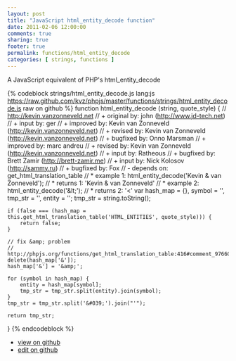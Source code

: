 ```yaml
---
layout: post
title: "JavaScript html_entity_decode function"
date: 2011-02-06 12:00:00
comments: true
sharing: true
footer: true
permalink: functions/html_entity_decode
categories: [ strings, functions ]
---
```

A JavaScript equivalent of PHP's html_entity_decode
<!-- more -->
{% codeblock strings/html_entity_decode.js lang:js https://raw.github.com/kvz/phpjs/master/functions/strings/html_entity_decode.js raw on github %}
function html_entity_decode (string, quote_style) {
    // http://kevin.vanzonneveld.net
    // +   original by: john (http://www.jd-tech.net)
    // +      input by: ger
    // +   improved by: Kevin van Zonneveld (http://kevin.vanzonneveld.net)
    // +    revised by: Kevin van Zonneveld (http://kevin.vanzonneveld.net)
    // +   bugfixed by: Onno Marsman
    // +   improved by: marc andreu
    // +    revised by: Kevin van Zonneveld (http://kevin.vanzonneveld.net)
    // +      input by: Ratheous
    // +   bugfixed by: Brett Zamir (http://brett-zamir.me)
    // +      input by: Nick Kolosov (http://sammy.ru)
    // +   bugfixed by: Fox
    // -    depends on: get_html_translation_table
    // *     example 1: html_entity_decode('Kevin &amp; van Zonneveld');
    // *     returns 1: 'Kevin & van Zonneveld'
    // *     example 2: html_entity_decode('&amp;lt;');
    // *     returns 2: '&lt;'
    var hash_map = {},
        symbol = '',
        tmp_str = '',
        entity = '';
    tmp_str = string.toString();

    if (false === (hash_map = this.get_html_translation_table('HTML_ENTITIES', quote_style))) {
        return false;
    }

    // fix &amp; problem
    // http://phpjs.org/functions/get_html_translation_table:416#comment_97660
    delete(hash_map['&']);
    hash_map['&'] = '&amp;';

    for (symbol in hash_map) {
        entity = hash_map[symbol];
        tmp_str = tmp_str.split(entity).join(symbol);
    }
    tmp_str = tmp_str.split('&#039;').join("'");

    return tmp_str;
}
{% endcodeblock %}
<ul>
 <li><a href="https://github.com/kvz/phpjs/blob/master/functions/strings/html_entity_decode.js">view on github</a></li>
 <li><a href="https://github.com/kvz/phpjs/edit/master/functions/strings/html_entity_decode.js">edit on github</a></li>
</ul>
